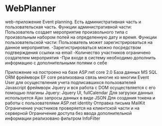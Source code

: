 # WebPlanner
web-приложение Event planning.
Есть административная часть и пользовательская часть.
Функции административной части:
Пользователь создает мероприятие произвольного типа с произвольным набором полей на определенную дату и время.
Функции пользовательской части:
Пользователь может зарегистрироваться на данное мероприятие.
-Зарегистрироваться можно посредством подтверждения ссылки на email
-Количество участников ограничено создателем мероприятия
-При входе в систему необходимо дополнить информацию с дополнительными полями о себе

Приложение на построено на базе ASP.net core 2.0
База данных MS SQL
ORM фреймворк EF core
реализована связь многие ко многим Event User для осуществления учета подписавшихся пользователей
Javascript фреймворк Jquery и вся работа с DOM осуществляется с его помощью
плагины Jquery: Jquery UI, fullCalendar
Для загрузки данных используется Ajax запросы данных в виде JSON
Для создания токена и работы с пользователями ASP.net identity
Отправка письма MailKit
Ограничение участников проверяется на клиентской части и на серверной
Ограничение доступа без ввода дополнительной информации реализовано фильтром InfoFilter
